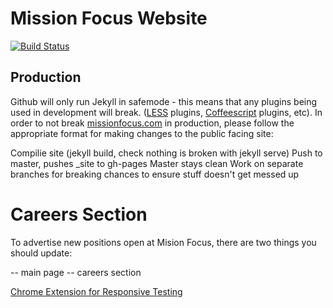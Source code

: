 # Mission Focus Website

[![Build Status](https://travis-ci.org/helenvholmes/missionfocus.png?branch=master)](https://travis-ci.org/helenvholmes/missionfocus)

## Production
Github will only run Jekyll in safemode - this means that any plugins being used in development will break. ([LESS](http://www.lesscss.org/) plugins, [Coffeescript](http://coffeescript.org/) plugins, etc). In order to not break [missionfocus.com](missionfocus.com) in production, please follow the appropriate format for making changes to the public facing site:

Compilie site (jekyll build, check nothing is broken with jekyll serve)
Push to master, pushes _site to gh-pages
Master stays clean
Work on separate branches for breaking chances to ensure stuff doesn't get messed up

# Careers Section
To advertise new positions open at Mision Focus, there are two things you should update: 

-- main page
-- careers section

[Chrome Extension for Responsive Testing](https://chrome.google.com/webstore/detail/responsive-inspector/memcdolmmnmnleeiodllgpibdjlkbpim?hl=en)